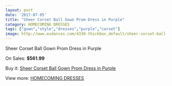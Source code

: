 ```yaml
---
layout: post
date: '2017-07-05'
title: "Sheer Corset Ball Gown Prom Dress in Purple"
category: HOMECOMING DRESSES
tags: ["gown","style","dresses","purple","corset"]
image: http://www.eudances.com/4330-thickbox_default/sheer-corset-ball-gown-prom-dress-in-purple.jpg
---
```

Sheer Corset Ball Gown Prom Dress in Purple

On Sales: **$561.99**
<a href="https://www.eudances.com/en/homecoming-dresses/1442-sheer-corset-ball-gown-prom-dress-in-purple.html"><amp-img layout="responsive" width="600" height="600" src="//www.eudances.com/4330-thickbox_default/sheer-corset-ball-gown-prom-dress-in-purple.jpg" alt="Sheer Corset Ball Gown Prom Dress in Purple 0" /></a>

Buy it: [Sheer Corset Ball Gown Prom Dress in Purple](https://www.eudances.com/en/homecoming-dresses/1442-sheer-corset-ball-gown-prom-dress-in-purple.html "Sheer Corset Ball Gown Prom Dress in Purple")

View more: [HOMECOMING DRESSES](https://www.eudances.com/en/15-homecoming-dresses "HOMECOMING DRESSES")
